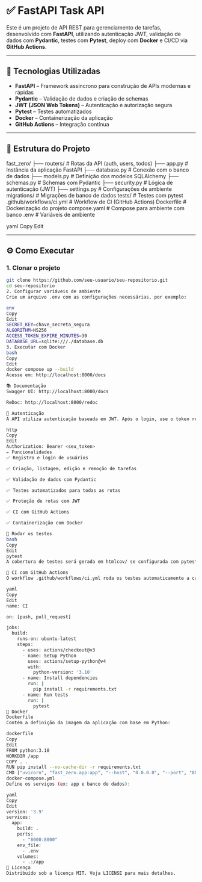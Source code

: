 # ✅ FastAPI Task API

Este é um projeto de API REST para gerenciamento de tarefas, desenvolvido com **FastAPI**, utilizando autenticação JWT, validação de dados com **Pydantic**, testes com **Pytest**, deploy com **Docker** e CI/CD via **GitHub Actions**.

---

## 🚀 Tecnologias Utilizadas

- **FastAPI** – Framework assíncrono para construção de APIs modernas e rápidas
- **Pydantic** – Validação de dados e criação de schemas
- **JWT (JSON Web Tokens)** – Autenticação e autorização segura
- **Pytest** – Testes automatizados
- **Docker** – Containerização da aplicação
- **GitHub Actions** – Integração contínua

---

## 📁 Estrutura do Projeto

fast_zero/
├── routers/ # Rotas da API (auth, users, todos)
├── app.py # Instância da aplicação FastAPI
├── database.py # Conexão com o banco de dados
├── models.py # Definição dos modelos SQLAlchemy
├── schemas.py # Schemas com Pydantic
├── security.py # Lógica de autenticação (JWT)
├── settings.py # Configurações de ambiente
migrations/ # Migrações de banco de dados
tests/ # Testes com pytest
.github/workflows/ci.yml # Workflow de CI (GitHub Actions)
Dockerfile # Dockerização do projeto
compose.yaml # Compose para ambiente com banco
.env # Variáveis de ambiente

yaml
Copy
Edit

---

## ⚙️ Como Executar

### 1. Clonar o projeto

```bash
git clone https://github.com/seu-usuario/seu-repositorio.git
cd seu-repositorio
2. Configurar variáveis de ambiente
Crie um arquivo .env com as configurações necessárias, por exemplo:

env
Copy
Edit
SECRET_KEY=chave_secreta_segura
ALGORITHM=HS256
ACCESS_TOKEN_EXPIRE_MINUTES=30
DATABASE_URL=sqlite:///./database.db
3. Executar com Docker
bash
Copy
Edit
docker compose up --build
Acesse em: http://localhost:8000/docs

📚 Documentação
Swagger UI: http://localhost:8000/docs

ReDoc: http://localhost:8000/redoc

🔐 Autenticação
A API utiliza autenticação baseada em JWT. Após o login, use o token recebido nas requisições:

http
Copy
Edit
Authorization: Bearer <seu_token>
✏️ Funcionalidades
✅ Registro e login de usuários

✅ Criação, listagem, edição e remoção de tarefas

✅ Validação de dados com Pydantic

✅ Testes automatizados para todas as rotas

✅ Proteção de rotas com JWT

✅ CI com GitHub Actions

✅ Containerização com Docker

🧪 Rodar os testes
bash
Copy
Edit
pytest
A cobertura de testes será gerada em htmlcov/ se configurada com pytest-cov.

🔄 CI com GitHub Actions
O workflow .github/workflows/ci.yml roda os testes automaticamente a cada push/pull request:

yaml
Copy
Edit
name: CI

on: [push, pull_request]

jobs:
  build:
    runs-on: ubuntu-latest
    steps:
      - uses: actions/checkout@v3
      - name: Setup Python
        uses: actions/setup-python@v4
        with:
          python-version: '3.10'
      - name: Install dependencies
        run: |
          pip install -r requirements.txt
      - name: Run tests
        run: |
          pytest
🐳 Docker
Dockerfile
Contém a definição da imagem da aplicação com base em Python:

dockerfile
Copy
Edit
FROM python:3.10
WORKDIR /app
COPY . .
RUN pip install --no-cache-dir -r requirements.txt
CMD ["uvicorn", "fast_zero.app:app", "--host", "0.0.0.0", "--port", "8000"]
docker-compose.yml
Define os serviços (ex: app e banco de dados):

yaml
Copy
Edit
version: '3.9'
services:
  app:
    build: .
    ports:
      - "8000:8000"
    env_file:
      - .env
    volumes:
      - .:/app
📄 Licença
Distribuído sob a licença MIT. Veja LICENSE para mais detalhes.
